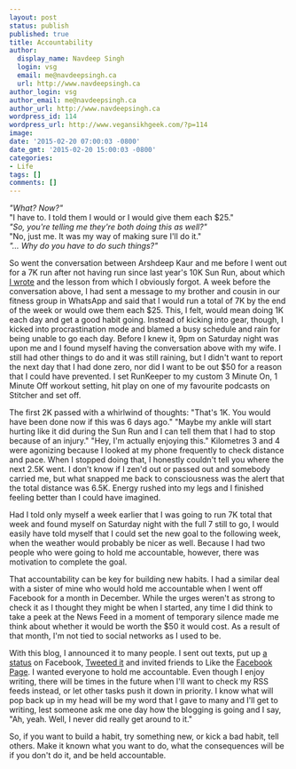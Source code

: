 ```yaml
---
layout: post
status: publish
published: true
title: Accountability
author:
  display_name: Navdeep Singh
  login: vsg
  email: me@navdeepsingh.ca
  url: http://www.navdeepsingh.ca
author_login: vsg
author_email: me@navdeepsingh.ca
author_url: http://www.navdeepsingh.ca
wordpress_id: 114
wordpress_url: http://www.vegansikhgeek.com/?p=114
image: 
date: '2015-02-20 07:00:03 -0800'
date_gmt: '2015-02-20 15:00:03 -0800'
categories:
- Life
tags: []
comments: []
---
```

<p><em>"What? Now?"</em><br />
"I have to. I told them I would or I would give them each $25."<br />
<em>"So, you're telling me they're both doing this as well?"</em><br />
"No, just me. It was my way of making sure I'll do it."<br />
<em>"... Why do you have to do such things?"</em></p>
<p>So went the conversation between Arshdeep Kaur and me before I went out for a 7K run after not having run since last year's 10K Sun Run, about which <a title="How I Rocked the Sun Run With No Training" href="http://www.vegansikhgeek.com/how-i-rocked-the-sun-run-with-no-training/">I wrote</a> and the lesson from which I obviously forgot. A week before the conversation above, I had sent a message to my brother and cousin in our fitness group in WhatsApp and said that I would run a total of 7K by the end of the week or would owe them each $25. This, I felt, would mean doing 1K each day and get a good habit going. Instead of kicking into gear, though, I kicked into procrastination mode and blamed a busy schedule and rain for being unable to go each day. Before I knew it, 9pm on Saturday night was upon me and I found myself having the conversation above with my wife. I still had other things to do and it was still raining, but I didn't want to report the next day that I had done zero, nor did I want to be out $50 for a reason that I could have prevented. I set RunKeeper to my custom 3 Minute On, 1 Minute Off workout setting, hit play on one of my favourite podcasts on Stitcher and set off.</p>
<p>The first 2K passed with a whirlwind of thoughts: "That's 1K. You would have been done now if this was 6 days ago." "Maybe my ankle will start hurting like it did during the Sun Run and I can tell them that I had to stop because of an injury." "Hey, I'm actually enjoying this." Kilometres 3 and 4 were agonizing because I looked at my phone frequently to check distance and pace. When I stopped doing that, I honestly couldn't tell you where the next 2.5K went. I don't know if I zen'd out or passed out and somebody carried me, but what snapped me back to consciousness was the alert that the total distance was 6.5K. Energy rushed into my legs and I finished feeling better than I could have imagined.</p>
<p>Had I told only myself a week earlier that I was going to run 7K total that week and found myself on Saturday night with the full 7 still to go, I would easily have told myself that I could set the new goal to the following week, when the weather would probably be nicer as well. Because I had two people who were going to hold me accountable, however, there was motivation to complete the goal.</p>
<p>That accountability can be key for building new habits. I had a similar deal with a sister of mine who would hold me accountable when I went off Facebook for a month in December. While the urges weren't as strong to check it as I thought they might be when I started, any time I did think to take a peek at the News Feed in a moment of temporary silence made me think about whether it would be worth the $50 it would cost. As a result of that month, I'm not tied to social networks as I used to be.</p>
<p>With this blog, I announced it to many people. I sent out texts, put up <a href="https://www.facebook.com/navdeepsingh/posts/10152553457876207" target="_blank">a status</a> on Facebook, <a href="https://twitter.com/navdeepsingh/status/566470459206533125" target="_blank">Tweeted it</a> and invited friends to Like the <a href="https://www.facebook.com/vegansikhgeek" target="_blank">Facebook Page</a>. I wanted everyone to hold me accountable. Even though I enjoy writing, there will be times in the future when I'll want to check my RSS feeds instead, or let other tasks push it down in priority. I know what will pop back up in my head will be my word that I gave to many and I'll get to writing, lest someone ask me one day how the blogging is going and I say, "Ah, yeah. Well, I never did really get around to it."</p>
<p>So, if you want to build a habit, try something new, or kick a bad habit, tell others. Make it known what you want to do, what the consequences will be if you don't do it, and be held accountable.</p>

